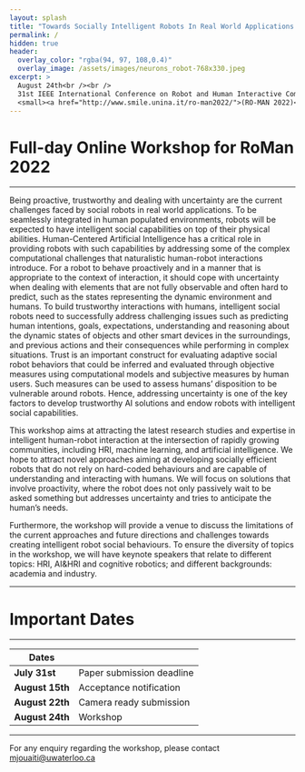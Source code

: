 ```yaml
---
layout: splash
title: "Towards Socially Intelligent Robots In Real World Applications: Challenges And Intricacies (SIRRW)"
permalink: /
hidden: true
header:
  overlay_color: "rgba(94, 97, 108,0.4)"
  overlay_image: /assets/images/neurons_robot-768x330.jpeg
excerpt: >
  August 24th<br /><br />
  31st IEEE International Conference on Robot and Human Interactive Communication
  <small><a href="http://www.smile.unina.it/ro-man2022/">(RO-MAN 2022)</a></small><br />
---
```


# Full-day Online Workshop for RoMan 2022

---

Being proactive, trustworthy and dealing with uncertainty are the current challenges faced by social robots in real world applications. 
To be seamlessly integrated in human populated environments, robots will be expected to have intelligent social capabilities on top of their 
physical abilities. Human-Centered Artificial Intelligence has a critical role in providing robots with such capabilities by addressing some 
of the complex computational challenges that naturalistic human-robot interactions introduce. For a robot to behave proactively and in a manner 
that is appropriate to the context of interaction, it should cope with uncertainty when dealing with elements that are not fully observable and 
often hard to predict, such as the states representing the dynamic environment and humans. To build trustworthy interactions with humans, 
intelligent social robots need to successfully address challenging issues such as predicting human intentions, goals, expectations, understanding 
and reasoning about the dynamic states of objects and other smart devices in the surroundings, and previous actions and their consequences while 
performing in complex situations. Trust is an important construct for evaluating adaptive social robot behaviors that could be inferred and 
evaluated through objective measures using computational models and subjective measures by human users. Such measures can be used to assess humans’ 
disposition to be vulnerable around robots. Hence, addressing uncertainty is one of the key factors to develop trustworthy AI solutions and endow 
robots with intelligent social capabilities.
 
This workshop aims at attracting the latest research studies and expertise in intelligent human-robot interaction at the intersection of rapidly 
growing communities, including HRI, machine learning, and artificial intelligence. We hope to attract novel approaches aiming at developing socially 
efficient robots that do not rely on hard-coded behaviours and are capable of understanding and interacting with humans. We will focus on solutions 
that involve proactivity, where the robot does not only passively wait to be asked something but addresses uncertainty and tries to anticipate the 
human’s needs.

Furthermore, the workshop will provide a venue to discuss the limitations of the current approaches and future directions and challenges towards 
creating intelligent robot social behaviours. To ensure the diversity of topics in the workshop, we will have keynote speakers that relate to different 
topics: HRI, AI&HRI and cognitive robotics; and different backgrounds: academia and industry.

---

# Important Dates

---

| Dates                                       |                                            |
| ------------------------------------------- | ------------------------------------------ |
| **July 31st**     | Paper submission deadline |
| **August 15th**   | Acceptance notification   |
| **August 22th**   | Camera ready submission   |
| **August 24th**   | Workshop                  |

---

<p>For any enquiry regarding the workshop, please contact <a href="mailto:mjouaiti@uwaterloo.ca">mjouaiti@uwaterloo.ca</a></p>